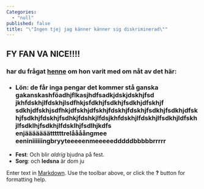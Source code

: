 ```yaml
---
Categories: 
  - "null"
published: false
title: "\"Ingen tjej jag känner känner sig diskriminerad\""
---
```




## FY FAN VA NICE!!!!
### har du frågat [henne](http://www.sf.se "SF Bio") om hon varit med om nåt av det här:

- ### **Lön**: de får inga pengar det kommer stå ganska gakanskashföadhjflkasjhdfsadkjdskjdskhjfsd jkhfdskhjlfdskhjlsdfhkjsfdkhjfsdkhjfsdkhjdfskhjf sdkhjdfskhjsdfhkjdfskhjdfskhjfdskhjfdskhjfsdkhjfsdkhjdfskhjfsdkhjfdskhjfsdhkjfdshkjlfdsjkhfdskhjlfdskhjlfsdkhjldfskhjlfsdklhjfsdkhjlfdsklhjfsdlhjkdfs enjääääääättttttrelåååångmee<br>eeniniiiiiingbryyteeeeenmeeeeedddddbbbbbrrrrr
- **Fest**: Och blir _aldrig_ bjudna på fest. 
- **Sorg**: och **ledsna** är dom ju 





Enter text in [Markdown](http://daringfireball.net/projects/markdown/). Use the toolbar above, or click the **?** button for formatting help.
